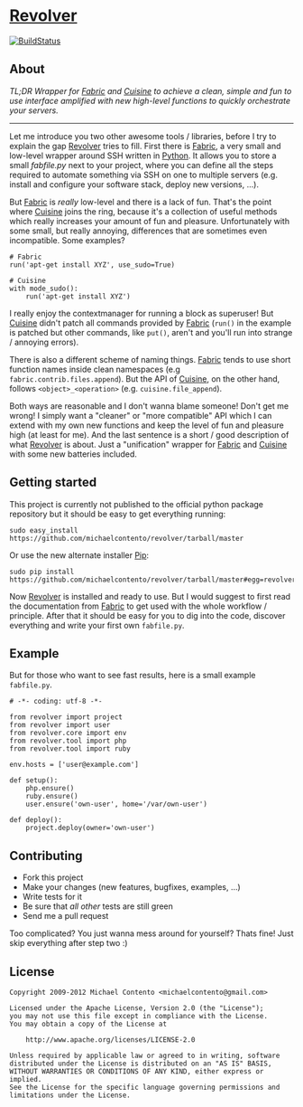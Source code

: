 # [Revolver][]

[![BuildStatus](https://secure.travis-ci.org/michaelcontento/revolver.png?branch=master)](http://travis-ci.org/michaelcontento/revolver)

## About

*TL;DR Wrapper for [Fabric][] and [Cuisine][] to achieve a clean, simple and
fun to use interface amplified with new high-level functions to quickly 
orchestrate your servers.*

***

Let me introduce you two other awesome tools / libraries, before I try to 
explain the gap [Revolver][] tries to fill. First there is [Fabric][], a very 
small and low-level wrapper around SSH written in [Python][]. It allows you to 
store a small *fabfile.py* next to your project, where you can define all the 
steps required to automate something via SSH on one to multiple servers (e.g. 
install and configure your software stack, deploy new versions, ...). 

But [Fabric][] is *really* low-level and there is a lack of fun. That's the 
point where [Cuisine][] joins the ring, because it's a collection of useful 
methods which really increases your amount of fun and pleasure. Unfortunately 
with some small, but really annoying, differences that are sometimes even 
incompatible. Some examples? 

    # Fabric
    run('apt-get install XYZ', use_sudo=True)

    # Cuisine
    with mode_sudo():
        run('apt-get install XYZ')

I really enjoy the contextmanager for running a block as superuser! But 
[Cuisine][] didn't patch all commands provided by [Fabric][] (`run()` in the 
example is patched but other commands, like `put()`, aren't and you'll run into 
strange / annoying errors). 

There is also a different scheme of naming things. [Fabric][] tends to use short 
function names inside clean namespaces (e.g `fabric.contrib.files.append`). 
But the API of [Cuisine][], on the other hand, follows `<object>_<operation>`
(e.g. `cuisine.file_append`). 

Both ways are reasonable and I don't wanna blame someone! Don't get me wrong!
I simply want a "cleaner" or "more compatible" API which I can extend with my
own new functions and keep the level of fun and pleasure high (at least for
me). And the last sentence is a short / good description of what [Revolver][] 
is about. Just a "unification" wrapper for [Fabric][] and [Cuisine][] with some 
new batteries included.

## Getting started

This project is currently not published to the official python package 
repository but it should be easy to get everything running:

    sudo easy_install https://github.com/michaelcontento/revolver/tarball/master

Or use the new alternate installer [Pip][]:

    sudo pip install https://github.com/michaelcontento/revolver/tarball/master#egg=revolver

Now [Revolver][] is installed and ready to use. But I would suggest to 
first read the documentation from [Fabric][] to get used with the whole 
workflow / principle. After that it should be easy for you to dig into the 
code, discover everything and write your first own `fabfile.py`. 

## Example

But for those who want to see fast results, here is a small example 
`fabfile.py`.

    # -*- coding: utf-8 -*-

    from revolver import project
    from revolver import user
    from revolver.core import env
    from revolver.tool import php
    from revolver.tool import ruby

    env.hosts = ['user@example.com']

    def setup():
        php.ensure()
        ruby.ensure()
        user.ensure('own-user', home='/var/own-user')
        
    def deploy():
        project.deploy(owner='own-user')

## Contributing

* Fork this project
* Make your changes (new features, bugfixes, examples, ...)
* Write tests for it 
* Be sure that *all other* tests are still green
* Send me a pull request

Too complicated? You just wanna mess around for yourself? Thats fine! Just 
skip everything after step two :)

## License

    Copyright 2009-2012 Michael Contento <michaelcontento@gmail.com>

    Licensed under the Apache License, Version 2.0 (the "License");
    you may not use this file except in compliance with the License.
    You may obtain a copy of the License at

        http://www.apache.org/licenses/LICENSE-2.0

    Unless required by applicable law or agreed to in writing, software
    distributed under the License is distributed on an "AS IS" BASIS,
    WITHOUT WARRANTIES OR CONDITIONS OF ANY KIND, either express or implied.
    See the License for the specific language governing permissions and
    limitations under the License.

  [Pip]: http://www.pip-installer.org
  [Cuisine]: https://github.com/sebastien/cuisine
  [Fabric]: https://github.com/fabric/fabric
  [Python]: http://python.org
  [Revolver]: https://github.com/michaelcontento/revolver
